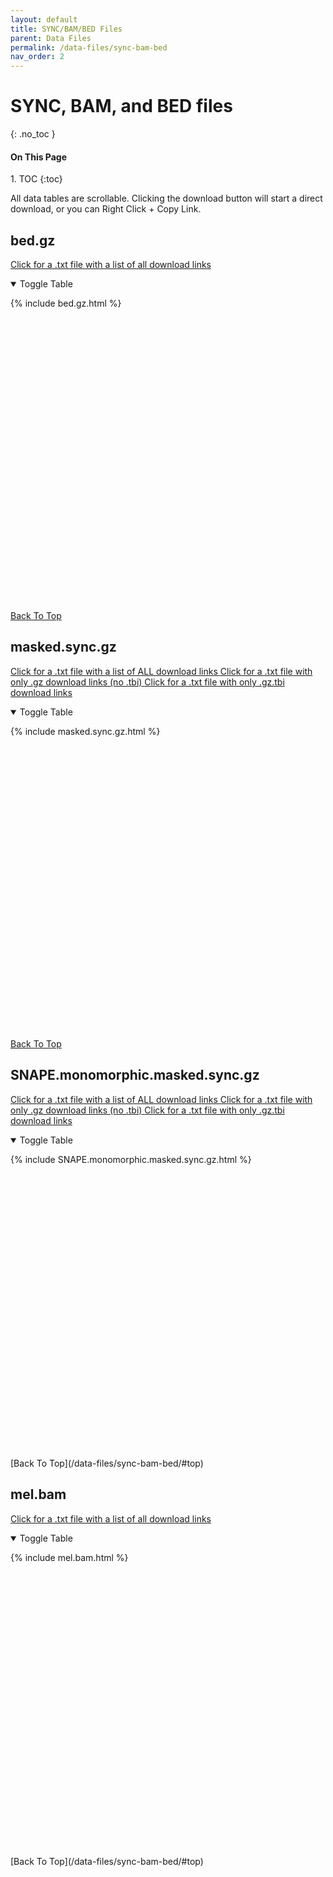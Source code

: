 ```yaml
---
layout: default
title: SYNC/BAM/BED Files
parent: Data Files
permalink: /data-files/sync-bam-bed
nav_order: 2
---
```

<!-- IF YOU'RE TRYING TO MAKE A SIGNIFICANT UPDATE THE FILE TABLES: -->
<!-- First edit the information in a csv, then convert it to markdown in an online converter -->
<!-- then just copy and paste the markdown table into the appropriate includes file -->
# SYNC, BAM, and BED files
{: .no_toc }

<h4>On This Page</h4>
1. TOC
{:toc}

All data tables are scrollable. Clicking the download button will start a direct download, or you can Right Click + Copy Link.

## bed.gz
<a href="/assets/bed.gz.ALL.txt" download> Click for a .txt file with a list of all download links</a>

<details open markdown="block">
<summary>Toggle Table</summary>

  <div style="height:500px;overflow-y:scroll" markdown="1">

{% include bed.gz.html %}

  </div>

[Back To Top](/data-files/sync-bam-bed/#top)
</details>

## masked.sync.gz
<a href="/assets/masked.sync.gz.ALL.txt" download> Click for a .txt file with a list of ALL download links </a>
<a href="/assets/masked.sync.gz.GZONLY.txt" download> Click for a .txt file with only .gz download links (no .tbi) </a>
<a href="/assets/masked.sync.gz.TBIONLY.txt" download> Click for a .txt file with only .gz.tbi download links </a>

<details open markdown="block">
<summary>Toggle Table</summary>

  <div style="height:500px;overflow-y:auto" markdown="1">

{% include masked.sync.gz.html %}

  </div>

[Back To Top](/data-files/sync-bam-bed/#top)
</details>

## SNAPE.monomorphic.masked.sync.gz
<a href="/assets/SNAPE.monomorphic.masked.sync.gz.ALL.txt" download> Click for a .txt file with a list of ALL download links </a>
<a href="/assets/SNAPE.monomorphic.masked.sync.gz.GZONLY.txt" download> Click for a .txt file with only .gz download links (no .tbi) </a>
<a href="/assets/SNAPE.monomorphic.masked.sync.gz.TBIONLY.txt" download> Click for a .txt file with only .gz.tbi download links </a>

<details open markdown="block">
<summary>Toggle Table</summary>
  <div style="height:500px;overflow-y:auto" markdown="1">

{% include SNAPE.monomorphic.masked.sync.gz.html %}

  </div>
[Back To Top](/data-files/sync-bam-bed/#top)
</details>

## mel.bam
<a href="/assets/mel.bam.ALL.txt" download> Click for a .txt file with a list of all download links </a>

<details open markdown="block">
<summary>Toggle Table</summary>
  <div style="height:500px;overflow-y:auto" markdown="1">

{% include mel.bam.html %}

  </div>
[Back To Top](/data-files/sync-bam-bed/#top)
</details>
